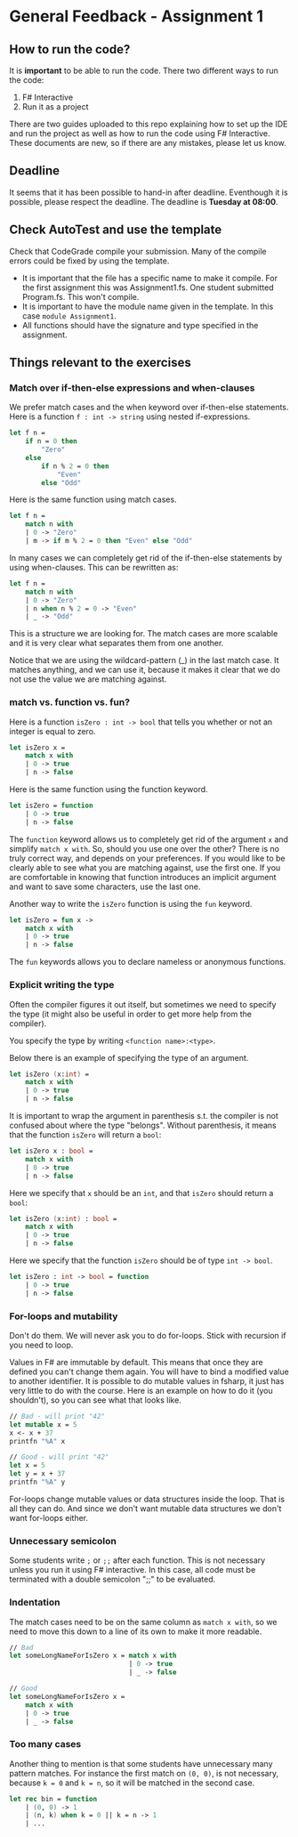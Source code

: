 # General Feedback - Assignment 1

## How to run the code?

It is **important** to be able to run the code. There two different ways to run the code:
1. F# Interactive
2. Run it as a project

There are two guides uploaded to this repo explaining how to set up the IDE and run the project as well as how to run the code using F# Interactive. These documents are new, so if there are any mistakes, please let us know.

## Deadline

It seems that it has been possible to hand-in after deadline. Eventhough it is possible, please respect the deadline. The deadline is **Tuesday at 08:00**.

## Check AutoTest and use the template

Check that CodeGrade compile your submission. Many of the compile errors could be fixed by using the template.
- It is important that the file has a specific name to make it compile. For the first assignment this was Assignment1.fs. One student submitted Program.fs. This won't compile.
- It is important to have the module name given in the template. In this case `module Assignment1`.
- All functions should have the signature and type specified in the assignment.


## Things relevant to the exercises

### Match over if-then-else expressions and when-clauses

We prefer match cases and the when keyword over if-then-else statements.
Here is a function `f : int -> string` using nested if-expressions.

```fsharp
let f n = 
    if n = 0 then 
        "Zero"
    else
        if n % 2 = 0 then
            "Even"
        else "Odd"
```

Here is the same function using match cases.

```fsharp
let f n =
    match n with
    | 0 -> "Zero"
    | m -> if m % 2 = 0 then "Even" else "Odd"
```

In many cases we can completely get rid of the if-then-else statements by using when-clauses. This can be rewritten as:

```fsharp
let f n =
    match n with
    | 0 -> "Zero"
    | n when n % 2 = 0 -> "Even"
    | _ -> "Odd"
```

This is a structure we are looking for. The match cases are more scalable and it is very clear what separates them from one another.

Notice that we are using the wildcard-pattern (_) in the last match case. It matches anything, and we can use it, because it makes it clear that we do not use the value we are matching against.

### match vs. function vs. fun?

Here is a function `isZero : int -> bool` that tells you whether or not an integer is equal to zero.

```fsharp
let isZero x = 
    match x with
    | 0 -> true
    | n -> false
```

Here is the same function using the function keyword.

```fsharp
let isZero = function
    | 0 -> true
    | n -> false
```

The `function` keyword allows us to completely get rid of the argument `x` and simplify `match x with`. So, should you use one over the other? There is no truly correct way, and depends on your preferences. If you would like to be clearly able to see what you are matching against, use the first one. If you are comfortable in knowing that function introduces an implicit argument and want to save some characters, use the last one.

Another way to write the `isZero` function is using the `fun` keyword.

```fsharp
let isZero = fun x ->
    match x with
    | 0 -> true
    | n -> false
```

The `fun` keywords allows you to declare nameless or anonymous functions.

### Explicit writing the type

Often the compiler figures it out itself, but sometimes we need to specify the type (it might also be useful in order to get more help from the compiler).

You specify the type by writing `<function name>:<type>`.

Below there is an example of specifying the type of an argument.

```fsharp
let isZero (x:int) = 
    match x with
    | 0 -> true
    | n -> false
```

It is important to wrap the argument in parenthesis s.t. the compiler is not confused about where the type "belongs". Without parenthesis, it means that the function `isZero` will return a `bool`:

```fsharp
let isZero x : bool = 
    match x with
    | 0 -> true
    | n -> false
```

Here we specify that `x` should be an `int`, and that `isZero` should return a `bool`:

```fsharp
let isZero (x:int) : bool = 
    match x with
    | 0 -> true
    | n -> false
```



Here we specify that the function `isZero` should be of type `int -> bool`.

```fsharp
let isZero : int -> bool = function
    | 0 -> true
    | n -> false
```


### For-loops and mutability

Don't do them. We will never ask you to do for-loops. Stick with recursion if you need to loop.

Values in F# are immutable by default. This means that once they are defined you can't change them again. You will have to bind a modified value to another identifier. It is possible to do mutable values in fsharp, it just has very little to do with the course. Here is an example on how to do it (you shouldn't), so you can see what that looks like.

```fsharp
// Bad - will print "42"
let mutable x = 5
x <- x + 37
printfn "%A" x

// Good - will print "42"
let x = 5
let y = x + 37
printfn "%A" y
```

For-loops change mutable values or data structures inside the loop. That is all they can do. And since we don't want mutable data structures we don't want for-loops either.

### Unnecessary semicolon

Some students write `;` or `;;` after each function. This is not necessary unless you run it using F# interactive. In this case, all code must be terminated with a double semicolon ";;" to be evaluated.

### Indentation

The match cases need to be on the same column as `match x with`, so we need to move this down to a line of its own to make it more readable.

```fsharp
// Bad
let someLongNameForIsZero x = match x with
                              | 0 -> true
                              | _ -> false

// Good
let someLongNameForIsZero x = 
    match x with
    | 0 -> true
    | _ -> false
```

### Too many cases
Another thing to mention is that some students have unnecessary many pattern matches. For instance the first match on `(0, 0)`, is not necessary, because `k = 0` and `k = n`, so it will be matched in the second case.

```fsharp
let rec bin = function
    | (0, 0) -> 1
    | (n, k) when k = 0 || k = n -> 1
    | ...
```